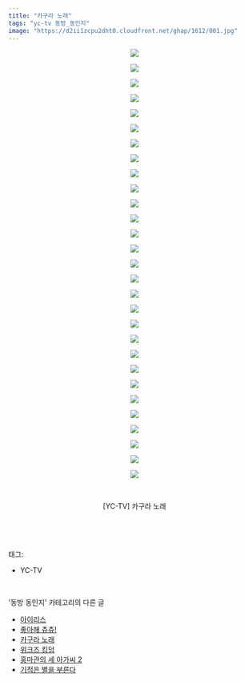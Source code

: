 ```yaml
---
title: "카구라 노래"
tags: "yc-tv 동방_동인지"
image: "https://d2ii1zcpu2dht0.cloudfront.net/ghap/1612/001.jpg"
---
```

<div class="article">
<p style="text-align: center; clear: none; float: none;"><img src="{{ site.imgserver9 }}/ghap/1612/001.jpg"/></p>
<p style="text-align: center; clear: none; float: none;"><img src="{{ site.imgserver9 }}/ghap/1612/002.jpg"/></p>
<p style="text-align: center; clear: none; float: none;"><img src="{{ site.imgserver9 }}/ghap/1612/003.jpg"/></p>
<p style="text-align: center; clear: none; float: none;"><img src="{{ site.imgserver9 }}/ghap/1612/004.jpg"/></p>
<p style="text-align: center; clear: none; float: none;"><img src="{{ site.imgserver9 }}/ghap/1612/005.jpg"/></p>
<p style="text-align: center; clear: none; float: none;"><img src="{{ site.imgserver9 }}/ghap/1612/006.jpg"/></p>
<p style="text-align: center; clear: none; float: none;"><img src="{{ site.imgserver9 }}/ghap/1612/007.jpg"/></p>
<p style="text-align: center; clear: none; float: none;"><img src="{{ site.imgserver9 }}/ghap/1612/008.jpg"/></p>
<p style="text-align: center; clear: none; float: none;"><img src="{{ site.imgserver9 }}/ghap/1612/009.jpg"/></p>
<p style="text-align: center; clear: none; float: none;"><img src="{{ site.imgserver9 }}/ghap/1612/010.jpg"/></p>
<p style="text-align: center; clear: none; float: none;"><img src="{{ site.imgserver9 }}/ghap/1612/011.jpg"/></p>
<p style="text-align: center; clear: none; float: none;"><img src="{{ site.imgserver9 }}/ghap/1612/012.jpg"/></p>
<p style="text-align: center; clear: none; float: none;"><img src="{{ site.imgserver9 }}/ghap/1612/013.jpg"/></p>
<p style="text-align: center; clear: none; float: none;"><img src="{{ site.imgserver9 }}/ghap/1612/014.jpg"/></p>
<p style="text-align: center; clear: none; float: none;"><img src="{{ site.imgserver9 }}/ghap/1612/015.jpg"/></p>
<p style="text-align: center; clear: none; float: none;"><img src="{{ site.imgserver9 }}/ghap/1612/016.jpg"/></p>
<p style="text-align: center; clear: none; float: none;"><img src="{{ site.imgserver9 }}/ghap/1612/017.jpg"/></p>
<p style="text-align: center; clear: none; float: none;"><img src="{{ site.imgserver9 }}/ghap/1612/018.jpg"/></p>
<p style="text-align: center; clear: none; float: none;"><img src="{{ site.imgserver9 }}/ghap/1612/019.jpg"/></p>
<p style="text-align: center; clear: none; float: none;"><img src="{{ site.imgserver9 }}/ghap/1612/020.jpg"/></p>
<p style="text-align: center; clear: none; float: none;"><img src="{{ site.imgserver9 }}/ghap/1612/021.jpg"/></p>
<p style="text-align: center; clear: none; float: none;"><img src="{{ site.imgserver9 }}/ghap/1612/022.jpg"/></p>
<p style="text-align: center; clear: none; float: none;"><img src="{{ site.imgserver9 }}/ghap/1612/023.jpg"/></p>
<p style="text-align: center; clear: none; float: none;"><img src="{{ site.imgserver9 }}/ghap/1612/024.jpg"/></p>
<p style="text-align: center; clear: none; float: none;"><img src="{{ site.imgserver9 }}/ghap/1612/025.jpg"/></p>
<p style="text-align: center; clear: none; float: none;"><img src="{{ site.imgserver9 }}/ghap/1612/026.jpg"/></p>
<p style="text-align: center; clear: none; float: none;"><img src="{{ site.imgserver9 }}/ghap/1612/027.jpg"/></p>
<p style="text-align: center; clear: none; float: none;"><img src="{{ site.imgserver9 }}/ghap/1612/028.jpg"/></p>
<p style="text-align: center; clear: none; float: none;"><img src="{{ site.imgserver9 }}/ghap/1612/029.jpg"/></p>
<p style="text-align: center; clear: none; float: none;"><br/></p>
<p style="text-align: center; clear: none; float: none;">[YC-TV] 카구라 노래</p>
<p><br/></p>
</div><br/>
<div class="tagTrail">
<p>태그: </p>
<ul>
<li>YC-TV</li>
</ul>
</div><br/>
<div class="another">
<p>'동방 동인지' 카테고리의 다른 글</p>
<ul>
<li><a href="/ghap_1614">아이리스</a></li>
<li><a href="/ghap_1613">좋아해 츄츄!</a></li>
<li><a href="/ghap_1612">카구라 노래</a></li>
<li><a href="/ghap_1611">위크즈 킹덤</a></li>
<li><a href="/ghap_1610">홍마관의 세 아가씨 2</a></li>
<li><a href="/ghap_1609">기적은 별을 부른다</a></li>
</ul>
</div><br/>
<div class="cb_module cb_fluid">
<div class="cb_wrt cb_profile">
</div><!-- commentList close -->
</div><br/>
